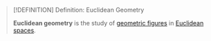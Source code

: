 >[!DEFINITION] Definition: Euclidean Geometry
>
>**Euclidean geometry** is the study of [geometric figures](Geometric%20Figure.md) in [Euclidean spaces](Euclidean%20Space.md).
>
